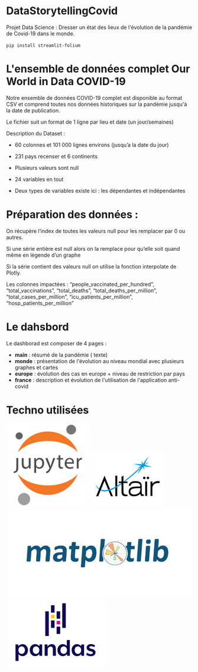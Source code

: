 # DataStorytellingCovid
Projet Data Science : Dresser un état des lieux de l'évolution de la pandémie de Covid-19 dans le monde. 

`pip install streamlit-folium`

# L'ensemble de données complet Our World in Data COVID-19 

Notre ensemble de données COVID-19 complet est disponible au format CSV et comprend toutes nos données historiques sur la pandémie jusqu'à la date de publication. 

Le fichier suit un format de 1 ligne par lieu et date (un jour/semaines) 

Description du Dataset :  

- 60 colonnes et 101 000 lignes environs (jusqu’a la date du jour) 

- 231 pays recenser et 6 continents 

- Plusieurs valeurs sont null  

- 24 variables en tout  

- Deux types de variables existe ici : les dépendantes et indépendantes  

# Préparation des données :  

On récupère l’index de toutes les valeurs null pour les remplacer par 0 ou autres.  

Si une série entière est null alors on la remplace pour qu’elle soit quand même en légende d’un graphe 

Si la série contient des valeurs null on utilise la fonction interpolate de Plotly.  

Les colonnes impactées :  “people_vaccinated_per_hundred”, “total_vaccinations”, “total_deaths”, “total_deaths_per_million”, “total_cases_per_million”, “icu_patients_per_million”, “hosp_patients_per_million” 

# Le dahsbord 

Le dashborad est composer de 4 pages :
 - <strong>main</strong> : résumé de la pandémie ( texte) 
 - <strong>monde</strong> : présentation de l'évolution au niveau mondial avec plusieurs graphes et cartes
 - <strong>europe</strong> : évolution des cas en europe + niveau de restriction par pays 
 - <strong>france</strong> : description et évolution de l'utilisation de l'application anti-covid 

# Techno utilisées

![Alt text](/img/jupyter.png "Jupyter") ![Alt text](/img/altair.png "Altair") ![Alt text](/img/matplotlib.jpeg "Jupyter")
![Alt text](/img/pandas.png "Jupyter")
